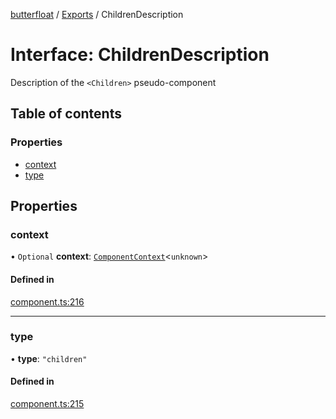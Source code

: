 [butterfloat](../README.md) / [Exports](../modules.md) / ChildrenDescription

# Interface: ChildrenDescription

Description of the `<Children>` pseudo-component

## Table of contents

### Properties

- [context](ChildrenDescription.md#context)
- [type](ChildrenDescription.md#type)

## Properties

### context

• `Optional` **context**: [`ComponentContext`](ComponentContext.md)\<`unknown`\>

#### Defined in

[component.ts:216](https://github.com/WorldMaker/butterfloat/blob/098685f/component.ts#L216)

___

### type

• **type**: ``"children"``

#### Defined in

[component.ts:215](https://github.com/WorldMaker/butterfloat/blob/098685f/component.ts#L215)
